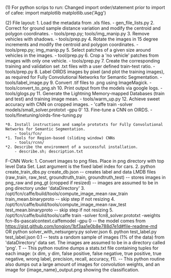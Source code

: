 
(1) For python scrips to run:
Changed import order/statement prior to import of cafee:
  import matplotlib
  matplotlib.use('Agg')

(2) File layout:
    1.  Load the metadata from .xls files.
        - gen_file_lists.py
    2.  Correct for ground sample distance variation and modify the centroid and polygon coordinates.
        - tools/prep.py; tools/img_manip.py
    3.  Remove vehicles with shadows.
        - tools/prep.py
    4.  Rotate the images in 15 degree increments and modify the centroid and polygon coordinates.
        - tools/prep.py; img_manip.py
    5.  Select patches of a given size around vehicles in the images.
        - tool/prep.py
    6.  Crop a 'no vehicle' patches from images with only one vehicle.
        - tools/prep.py
    7.  Create the corresponding training and validation set .txt files with a user defined train-test ratio.
        - tools/prep.py
    8.  Label OIRDS images by pixel (and plot the training images), as required for Fully Convolutional Networks for Semantic Segmentation.
        - tools/label_image.py
    9.  Convert .tif files to .png using ImageMagick.
        - tools/convert_to_png.sh
    10. Print output from the models via google logs.
        - tools/glogs.py
    11. Generate the Lightning Memory-mapped Databases (train and test) and training image mean.
        - tools/warm_up.py
    12. Achieve sweet accuracy with CNN on cropped images.
        - 'caffe train -solver models/small_solver.prototxt -gpu 0'
    13. Fine-tune a CNN on OIRDS.
        - tools/finetuning/oirds-fine-tuning.py
        
    *0. Install instructions and sample prototxts for Fully Convolutional Networks for Semantic Segmentation.
        - tools/fcn/
    *1. Tools for Region-based (sliding window) CNNs
        - tools/rcnn/
    *2. Describe the environment of a successful installation.
        - describe.sh; description.txt


F-CNN Work:
     1. Convert images to png files.  Place in png directory with top level Data Set.  Last argument is the fixed label index for cars.
     2. python  create_train_dbs.py create_db.json 
       -- creates label and data LMDB files (raw_train, raw_test, groundtruth_train, groundtruth_test)
       -- stores images in png_raw and png_gt (cropped if resized)
       -- images are assumed to be in png directory under 'dataDirectory'
     3. /opt/fcn/caffe/build/tools/compute_image_mean raw_train train_mean.binaryproto
        -- skip step if not resizing
     4. /opt/fcn/caffe/build/tools/compute_image_mean raw_test test_mean.binaryproto
        -- skip step if not resizing
     5. /opt/fcn/caffe/build/tools/caffe train -solver fcn8_solver.prototxt -weights fcn-8s-pascalcontext.caffemodel -gpu 0
       -- the model comes from https://gist.github.com/longjon/1bf3aa1e0b8e788d7e1d#file-readme-md     
     OR python solver_with_netsurgery.py solver.json
     6. python test_label.py test_label.json 0.1
       -- tests a random sample of images (1% of the data) from 'dataDirectory' data set. The images are assumed to be in a directory called 'png'.  T
       -- This python routine dumps a stats.txt file containing tuples for each image: (x dim, y dim, false positive, false negative, true positive, true negative, wrong label, precision, recall, accuracy, f1).
       -- This python routine also dumps out a large amount of images for convolution weights, and an image for {image_name}_output.png showing the classification.